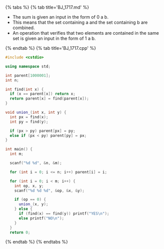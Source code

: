 {% tabs %}
{% tab title='BJ_1717.md' %}

* The sum is given an input in the form of 0 a b.
* This means that the set containing a and the set containing b are combined.
* An operation that verifies that two elements are contained in the same set is given an input in the form of 1 a b.

{% endtab %}
{% tab title='BJ_1717.cpp' %}

```cpp
#include <cstdio>

using namespace std;

int parent[1000001];
int n;

int find(int x) {
  if (x == parent[x]) return x;
  return parent[x] = find(parent[x]);
}

void union_(int x, int y) {
  int px = find(x);
  int py = find(y);

  if (px > py) parent[px] = py;
  else if (px < py) parent[py] = px;
}

int main() {
  int m;

  scanf("%d %d", &n, &m);

  for (int i = 0; i <= n; i++) parent[i] = i;

  for (int i = 0; i < m; i++) {
    int op, x, y;
    scanf("%d %d %d", &op, &x, &y);

    if (op == 0) {
      union_(x, y);
    } else {
      if (find(x) == find(y)) printf("YES\n");
      else printf("NO\n");
    }
  }
  return 0;
```

{% endtab %}
{% endtabs %}